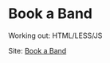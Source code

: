 # Book a Band
Working out: HTML/LESS/JS 

Site: <a href="http://dShchet.github.io/Book_a_Band/index.html" target="_blank">Book a Band</a><br>
